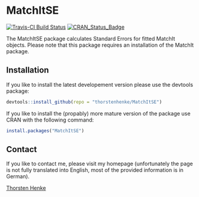 
MatchItSE
=========

[![Travis-CI Build Status](https://travis-ci.org/thorstenhenke/MatchItSE.png?branch=master)](https://travis-ci.org/thorstenhenke/MatchItSE/) [![CRAN\_Status\_Badge](http://www.r-pkg.org/badges/version/MatchItSE)](http://cran.r-project.org/package=MatchItSE)

<!-- Missing badge for code coverage. For an example see: https://raw.githubusercontent.com/hadley/dplyr/master/README.Rmd -->
<!-- devtools::use_appveyor() -->
<!-- devtools::use_codecov() -->
The MatchItSE package calculates Standard Errors for fitted MatchIt objects. Please note that this package requires an installation of the MatchIt package.

Installation
------------

If you like to install the latest developement version please use the devtools package:

``` r
devtools::install_github(repo = "thorstenhenke/MatchItSE")
```

If you like to install the (propably) more mature version of the package use CRAN with the following command:

``` r
install.packages("MatchItSE")
```

Contact
-------

If you like to contact me, please visit my homepage (unfortunately the page is not fully translated into English, most of the provided information is in German).

[Thorsten Henke](http://www.uni-potsdam.de/psych-grundschulpaed/mitarbeiter-innen/thorsten-henke.html)
